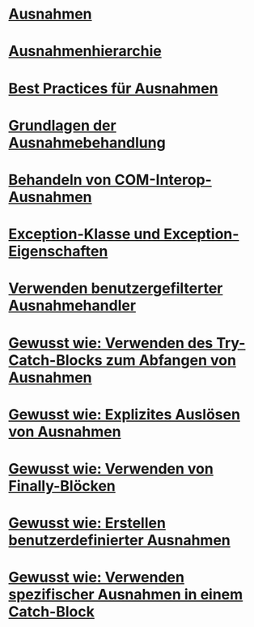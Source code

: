 # [Ausnahmen](index.md)
# [Ausnahmenhierarchie](exception-hierarchy.md)
# [Best Practices für Ausnahmen](best-practices-for-exceptions.md)
# [Grundlagen der Ausnahmebehandlung](exception-handling-fundamentals.md)
# [Behandeln von COM-Interop-Ausnahmen](handling-com-interop-exceptions.md)
# [Exception-Klasse und Exception-Eigenschaften](exception-class-and-properties.md)
# [Verwenden benutzergefilterter Ausnahmehandler](using-user-filtered-exception-handlers.md)
# [Gewusst wie: Verwenden des Try-Catch-Blocks zum Abfangen von Ausnahmen](how-to-use-the-try-catch-block-to-catch-exceptions.md)
# [Gewusst wie: Explizites Auslösen von Ausnahmen](how-to-explicitly-throw-exceptions.md)
# [Gewusst wie: Verwenden von Finally-Blöcken](how-to-use-finally-blocks.md)
# [Gewusst wie: Erstellen benutzerdefinierter Ausnahmen](how-to-create-user-defined-exceptions.md)
# [Gewusst wie: Verwenden spezifischer Ausnahmen in einem Catch-Block](how-to-use-specific-exceptions-in-a-catch-block.md)
